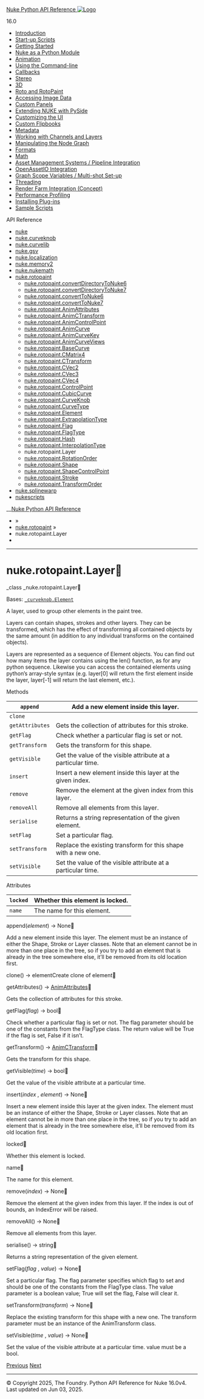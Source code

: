 [ Nuke Python API Reference ![Logo](../_static/NukeApp128.png) ](../index.html)

16.0 

  * [Introduction](../intro.html)
  * [Start-up Scripts](../startup.html)
  * [Getting Started](../basics.html)
  * [Nuke as a Python Module](../nuke_as_python_module.html)
  * [Animation](../animation.html)
  * [Using the Command-line](../command_line.html)
  * [Callbacks](../callbacks.html)
  * [Stereo](../stereo.html)
  * [3D](../3D.html)
  * [Roto and RotoPaint](../rotopaint.html)
  * [Accessing Image Data](../image_data.html)
  * [Custom Panels](../custom_panels.html)
  * [Extending NUKE with PySide](../custom_panels.html#extending-nuke-with-pyside)
  * [Customizing the UI](../custom_ui.html)
  * [Custom Flipbooks](../flipbook.html)
  * [Metadata](../metadata.html)
  * [Working with Channels and Layers](../channels.html)
  * [Manipulating the Node Graph](../dag.html)
  * [Formats](../formats.html)
  * [Math](../math.html)
  * [Asset Management Systems / Pipeline Integration](../asset.html)
  * [OpenAssetIO Integration](../openassetio.html)
  * [Graph Scope Variables / Multi-shot Set-up](../gsv.html)
  * [Threading](../threading.html)
  * [Render Farm Integration (Concept)](../render_farm.html)
  * [Performance Profiling](../performance.html)
  * [Installing Plug-ins](../installing_plugins.html)
  * [Sample Scripts](../samples.html)



API Reference

  * [nuke](nuke.html)
  * [nuke.curveknob](nuke.curveknob.html)
  * [nuke.curvelib](nuke.curvelib.html)
  * [nuke.gsv](nuke.gsv.html)
  * [nuke.localization](nuke.localization.html)
  * [nuke.memory2](nuke.memory2.html)
  * [nuke.nukemath](nuke.nukemath.html)
  * [nuke.rotopaint](nuke.rotopaint.html)
    * [nuke.rotopaint.convertDirectoryToNuke6](nuke.rotopaint.convertDirectoryToNuke6.html)
    * [nuke.rotopaint.convertDirectoryToNuke7](nuke.rotopaint.convertDirectoryToNuke7.html)
    * [nuke.rotopaint.convertToNuke6](nuke.rotopaint.convertToNuke6.html)
    * [nuke.rotopaint.convertToNuke7](nuke.rotopaint.convertToNuke7.html)
    * [nuke.rotopaint.AnimAttributes](nuke.rotopaint.AnimAttributes.html)
    * [nuke.rotopaint.AnimCTransform](nuke.rotopaint.AnimCTransform.html)
    * [nuke.rotopaint.AnimControlPoint](nuke.rotopaint.AnimControlPoint.html)
    * [nuke.rotopaint.AnimCurve](nuke.rotopaint.AnimCurve.html)
    * [nuke.rotopaint.AnimCurveKey](nuke.rotopaint.AnimCurveKey.html)
    * [nuke.rotopaint.AnimCurveViews](nuke.rotopaint.AnimCurveViews.html)
    * [nuke.rotopaint.BaseCurve](nuke.rotopaint.BaseCurve.html)
    * [nuke.rotopaint.CMatrix4](nuke.rotopaint.CMatrix4.html)
    * [nuke.rotopaint.CTransform](nuke.rotopaint.CTransform.html)
    * [nuke.rotopaint.CVec2](nuke.rotopaint.CVec2.html)
    * [nuke.rotopaint.CVec3](nuke.rotopaint.CVec3.html)
    * [nuke.rotopaint.CVec4](nuke.rotopaint.CVec4.html)
    * [nuke.rotopaint.ControlPoint](nuke.rotopaint.ControlPoint.html)
    * [nuke.rotopaint.CubicCurve](nuke.rotopaint.CubicCurve.html)
    * [nuke.rotopaint.CurveKnob](nuke.rotopaint.CurveKnob.html)
    * [nuke.rotopaint.CurveType](nuke.rotopaint.CurveType.html)
    * [nuke.rotopaint.Element](nuke.rotopaint.Element.html)
    * [nuke.rotopaint.ExtrapolationType](nuke.rotopaint.ExtrapolationType.html)
    * [nuke.rotopaint.Flag](nuke.rotopaint.Flag.html)
    * [nuke.rotopaint.FlagType](nuke.rotopaint.FlagType.html)
    * [nuke.rotopaint.Hash](nuke.rotopaint.Hash.html)
    * [nuke.rotopaint.InterpolationType](nuke.rotopaint.InterpolationType.html)
    * nuke.rotopaint.Layer
    * [nuke.rotopaint.RotationOrder](nuke.rotopaint.RotationOrder.html)
    * [nuke.rotopaint.Shape](nuke.rotopaint.Shape.html)
    * [nuke.rotopaint.ShapeControlPoint](nuke.rotopaint.ShapeControlPoint.html)
    * [nuke.rotopaint.Stroke](nuke.rotopaint.Stroke.html)
    * [nuke.rotopaint.TransformOrder](nuke.rotopaint.TransformOrder.html)
  * [nuke.splinewarp](nuke.splinewarp.html)
  * [nukescripts](nukescripts.html)



__[Nuke Python API Reference](../index.html)

  * [](../index.html) »
  * [nuke.rotopaint](nuke.rotopaint.html) »
  * nuke.rotopaint.Layer
  * 


* * *

# nuke.rotopaint.Layer

_class _nuke.rotopaint.Layer
    

Bases: [`_curveknob.Element`](nuke.splinewarp.Element.html#nuke.splinewarp.Element "_curveknob.Element")

A layer, used to group other elements in the paint tree.

Layers can contain shapes, strokes and other layers. They can be transformed, which has the effect of transforming all contained objects by the same amount (in addition to any individual transforms on the contained objects).

Layers are represented as a sequence of Element objects. You can find out how many items the layer contains using the len() function, as for any python sequence. Likewise you can access the contained elements using python’s array-style syntax (e.g. layer[0] will return the first element inside the layer, layer[-1] will return the last element, etc.).

Methods

`append` | Add a new element inside this layer.  
---|---  
`clone` |   
`getAttributes` | Gets the collection of attributes for this stroke.  
`getFlag` | Check whether a particular flag is set or not.  
`getTransform` | Gets the transform for this shape.  
`getVisible` | Get the value of the visible attribute at a particular time.  
`insert` | Insert a new element inside this layer at the given index.  
`remove` | Remove the element at the given index from this layer.  
`removeAll` | Remove all elements from this layer.  
`serialise` | Returns a string representation of the given element.  
`setFlag` | Set a particular flag.  
`setTransform` | Replace the existing transform for this shape with a new one.  
`setVisible` | Set the value of the visible attribute at a particular time.  
  
Attributes

`locked` | Whether this element is locked.  
---|---  
`name` | The name for this element.  
  
append(_element_) → None
    

Add a new element inside this layer. The element must be an instance of either the Shape, Stroke or Layer classes. Note that an element cannot be in more than one place in the tree, so if you try to add an element that is already in the tree somewhere else, it’ll be removed from its old location first.

clone() → elementCreate clone of element
    

getAttributes() → [AnimAttributes](nuke.rotopaint.AnimAttributes.html#nuke.rotopaint.AnimAttributes "nuke.rotopaint.AnimAttributes")
    

Gets the collection of attributes for this stroke.

getFlag(_flag_) → bool
    

Check whether a particular flag is set or not. The flag parameter should be one of the constants from the FlagType class. The return value will be True if the flag is set, False if it isn’t.

getTransform() → [AnimCTransform](nuke.rotopaint.AnimCTransform.html#nuke.rotopaint.AnimCTransform "nuke.rotopaint.AnimCTransform")
    

Gets the transform for this shape.

getVisible(_time_) → bool
    

Get the value of the visible attribute at a particular time.

insert(_index_ , _element_) → None
    

Insert a new element inside this layer at the given index. The element must be an instance of either the Shape, Stroke or Layer classes. Note that an element cannot be in more than one place in the tree, so if you try to add an element that is already in the tree somewhere else, it’ll be removed from its old location first.

locked
    

Whether this element is locked.

name
    

The name for this element.

remove(_index_) → None
    

Remove the element at the given index from this layer. If the index is out of bounds, an IndexError will be raised.

removeAll() → None
    

Remove all elements from this layer.

serialise() → string
    

Returns a string representation of the given element.

setFlag(_flag_ , _value_) → None
    

Set a particular flag. The flag parameter specifies which flag to set and should be one of the constants from the FlagType class. The value parameter is a boolean value; True will set the flag, False will clear it.

setTransform(_transform_) → None
    

Replace the existing transform for this shape with a new one. The transform parameter must be an instance of the AnimTransform class.

setVisible(_time_ , _value_) → None
    

Set the value of the visible attribute at a particular time. value must be a bool.

[ Previous](nuke.rotopaint.InterpolationType.html "nuke.rotopaint.InterpolationType") [Next ](nuke.rotopaint.RotationOrder.html "nuke.rotopaint.RotationOrder")

* * *

© Copyright 2025, The Foundry. Python API Reference for Nuke 16.0v4. Last updated on Jun 03, 2025. 
